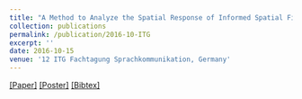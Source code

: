 ```yaml
---
title: "A Method to Analyze the Spatial Response of Informed Spatial Filters"
collection: publications
permalink: /publication/2016-10-ITG
excerpt: ''
date: 2016-10-15
venue: '12 ITG Fachtagung Sprachkommunikation, Germany'
---
```


[[Paper]](http://Soumitro-Chakrabarty.github.io/files/16_ITG_paper.pdf)
[[Poster]](http://Soumitro-Chakrabarty.github.io/files/16_ITG_poster.pdf)
[[Bibtex]](http://Soumitro-Chakrabarty.github.io/files/16_ITG_bib.tex)